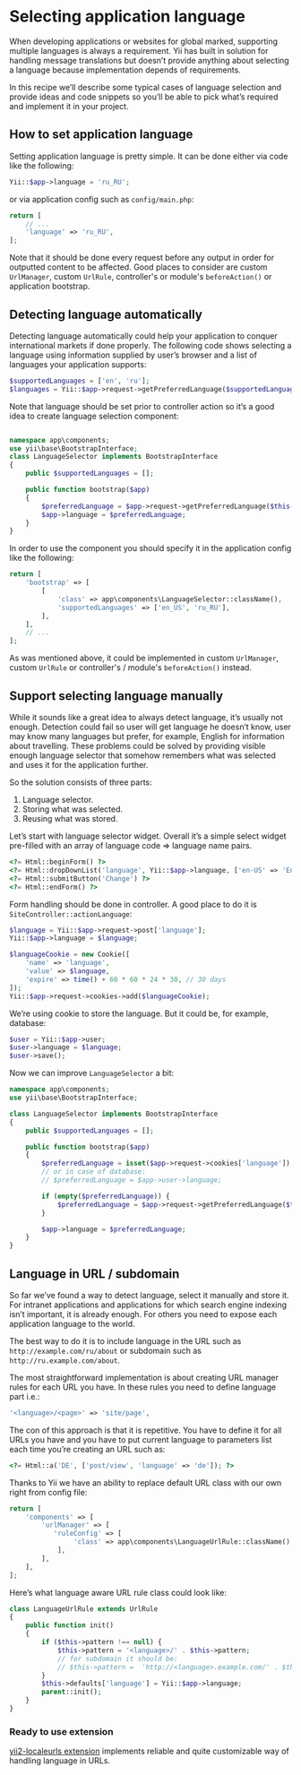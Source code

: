Selecting application language
==============================

When developing applications or websites for global marked, supporting multiple languages is always a requirement.
Yii has built in solution for handling message translations but doesn’t provide anything about selecting a language
because implementation depends of requirements.

In this recipe we’ll describe some typical cases of language selection and provide ideas and code snippets so you’ll
be able to pick what’s required and implement it in your project.

## How to set application language

Setting application language is pretty simple. It can be done either via code like the following:

```php
Yii::$app->language = 'ru_RU';
```

or via application config such as `config/main.php`:

```php
return [
    // ...
    'language' => 'ru_RU',
];
```

Note that it should be done every request before any output in order for outputted content to be affected.
Good places to consider are custom `UrlManager`, custom `UrlRule`, controller's or module's `beforeAction()`
or application bootstrap.

## Detecting language automatically

Detecting language automatically could help your application to conquer international markets if done properly.
The following code shows selecting a language using information supplied by user’s browser and a list of languages
your application supports:

```php
$supportedLanguages = ['en', 'ru'];
$languages = Yii::$app->request->getPreferredLanguage($supportedLanguages);
```

Note that language should be set prior to controller action so it’s a good idea to create language selection component:

```php

namespace app\components;
use yii\base\BootstrapInterface;
class LanguageSelector implements BootstrapInterface
{
    public $supportedLanguages = [];

    public function bootstrap($app)
    {
        $preferredLanguage = $app->request->getPreferredLanguage($this->supportedLanguages);
        $app->language = $preferredLanguage;
    }
}
```

In order to use the component you should specify it in the application config like the following:

```php
return [
    'bootstrap' => [
        [
            'class' => app\components\LanguageSelector::className(),
            'supportedLanguages' => ['en_US', 'ru_RU'],
        ],
    ],
    // ...
];
```

As was mentioned above, it could be implemented in custom `UrlManager`, custom `UrlRule` or controller's / module's `beforeAction()` instead.

## Support selecting language manually

While it sounds like a great idea to always detect language, it’s usually not enough. Detection could fail so
user will get language he doesn’t know, user may know many languages but prefer, for example, English for information
about travelling. These problems could be solved by providing visible enough language selector that somehow remembers
what was selected and uses it for the application further.

So the solution consists of three parts:

1. Language selector.
2. Storing what was selected.
3. Reusing what was stored.

Let’s start with language selector widget. Overall it’s a simple select widget pre-filled with an array of
language code => language name pairs.

```php
<?= Html::beginForm() ?>
<?= Html::dropDownList('language', Yii::$app->language, ['en-US' => 'English', 'zh-CN' => 'Chinese']) ?>
<?= Html::submitButton('Change') ?>
<?= Html::endForm() ?>
```

Form handling should be done in controller. A good place to do it is `SiteController::actionLanguage`:

```php
$language = Yii::$app->request->post['language'];
Yii::$app->language = $language;

$languageCookie = new Cookie([
    'name' => 'language',
    'value' => $language,
    'expire' => time() + 60 * 60 * 24 * 30, // 30 days
]);
Yii::$app->request->cookies->add($languageCookie);
```

We’re using cookie to store the language. But it could be, for example, database:

```php
$user = Yii::$app->user;
$user->language = $language;
$user->save();
```

Now we can improve `LanguageSelector` a bit:

```php
namespace app\components;
use yii\base\BootstrapInterface;

class LanguageSelector implements BootstrapInterface
{
    public $supportedLanguages = [];

    public function bootstrap($app)
    {
        $preferredLanguage = isset($app->request->cookies['language']) ? (string)$app->request->cookies['language'] : null;
        // or in case of database:
        // $preferredLanguage = $app->user->language;

        if (empty($preferredLanguage)) {
            $preferredLanguage = $app->request->getPreferredLanguage($this->supportedLanguages);
        }

        $app->language = $preferredLanguage;
    }
}
```

## Language in URL / subdomain

So far we’ve found a way to detect language, select it manually and store it. For intranet applications and
applications for which search engine indexing isn’t important, it is already enough. For others you need to
expose each application language to the world.

The best way to do it is to include language in the URL such as `http://example.com/ru/about` or subdomain
such as `http://ru.example.com/about`.

The most straightforward implementation is about creating URL manager rules for each URL you have. In these
rules you need to define language part i.e.:

```php
'<language>/<page>' => 'site/page',
```

The con of this approach is that it is repetitive. You have to define it for all URLs you have and
you have to put current language to parameters list each time you’re creating an URL such as:

```php
<?= Html::a('DE', ['post/view', 'language' => 'de']); ?>
```

Thanks to Yii we have an ability to replace default URL class with our own right from config file:

```php
return [
    'components' => [
        'urlManager' => [
           'ruleConfig' => [
                'class' => app\components\LanguageUrlRule::className()
            ],
        ],
    ],
];
```

Here’s what language aware URL rule class could look like:

```php
class LanguageUrlRule extends UrlRule
{
    public function init()
    {
        if ($this->pattern !== null) {
            $this->pattern = '<language>/' . $this->pattern;
            // for subdomain it should be:
            // $this->pattern =  'http://<language>.example.com/' . $this->pattern,
        }
        $this->defaults['language'] = Yii::$app->language;
        parent::init();
    }
}
```

### Ready to use extension

[yii2-localeurls extension](https://github.com/codemix/yii2-localeurls) implements reliable and quite customizable way of handling language in URLs.
